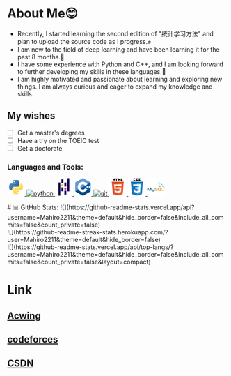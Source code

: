 # About Me😊
* Recently, I started learning the second edition of "统计学习方法" and plan to upload the source code as I progress.✊
* I am new to the field of deep learning and have been learning it for the past 8 months.🙏
* I have some experience with Python and C++, and I am looking forward to further developing my skills in these languages.💪
* I am highly motivated and passionate about learning and exploring new things. I am always curious and eager to expand my knowledge and skills.

## My wishes
 - [ ] Get a master's degrees
 - [ ] Have a try on the TOEIC test
 - [ ] Get a doctorate
<h3 align="left">Languages and Tools:</h3>
                    <p align="left"> 
                        <a href="https://www.python.org" target="_blank" rel="noreferrer"> <img src="https://raw.githubusercontent.com/devicons/devicon/master/icons/python/python-original.svg" alt="python" width="40" height="40"/> </a> 
                        <a href="https://www.pytorch.org" target="_blank" rel="noreferrer"> <img src="https://encrypted-tbn0.gstatic.com/images?q=tbn:ANd9GcR7qIRspmKKCmK9pRJvobUTlELrLPcXklygvxT_QCi_&s" alt="python" width="40" height="40"/> </a> 
                        <a href="https://pandas.pydata.org/" target="_blank" rel="noreferrer"> <img src="https://raw.githubusercontent.com/devicons/devicon/2ae2a900d2f041da66e950e4d48052658d850630/icons/pandas/pandas-original.svg" alt="pandas" width="40" height="40"/> </a> 
                        <a href="https://www.w3schools.com/cpp/" target="_blank" rel="noreferrer"> <img src="https://raw.githubusercontent.com/devicons/devicon/master/icons/cplusplus/cplusplus-original.svg" alt="cplusplus" width="40" height="40"/> </a>
                        <a href="https://git-scm.com/" target="_blank" rel="noreferrer"> <img src="https://www.vectorlogo.zone/logos/git-scm/git-scm-icon.svg" alt="git" width="40" height="40"/> </a> 
                        <a href="https://www.w3.org/html/" target="_blank" rel="noreferrer"> <img src="https://raw.githubusercontent.com/devicons/devicon/master/icons/html5/html5-original-wordmark.svg" alt="html5" width="40" height="40"/> </a> 
                        <a href="https://www.w3schools.com/css/" target="_blank" rel="noreferrer"> <img src="https://raw.githubusercontent.com/devicons/devicon/master/icons/css3/css3-original-wordmark.svg" alt="css3" width="40" height="40"/> </a> 
                        <a href="https://www.mysql.com/" target="_blank" rel="noreferrer"> <img src="https://raw.githubusercontent.com/devicons/devicon/master/icons/mysql/mysql-original-wordmark.svg" alt="mysql" width="40" height="40"/> </a>
                    </p>
# 📊 GitHub Stats:
![](https://github-readme-stats.vercel.app/api?username=Mahiro2211&theme=default&hide_border=false&include_all_commits=false&count_private=false)<br/>
![](https://github-readme-streak-stats.herokuapp.com/?user=Mahiro2211&theme=default&hide_border=false)<br/>
![](https://github-readme-stats.vercel.app/api/top-langs/?username=Mahiro2211&theme=default&hide_border=false&include_all_commits=false&count_private=false&layout=compact)





# Link
## [Acwing](https://www.acwing.com/user/myspace/index/207521/)
## [codeforces](https://codeforces.com/profile/douhuanmin)
## [CSDN](https://blog.csdn.net/douhuanmin123?spm=1055.2569.3001.5343)


